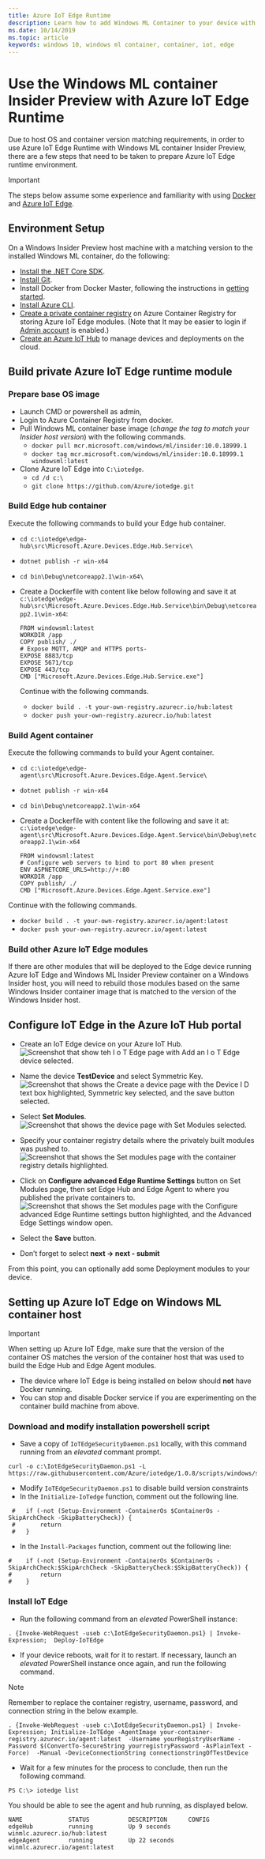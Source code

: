 ```yaml
---
title: Azure IoT Edge Runtime
description: Learn how to add Windows ML Container to your device with the Azure IoT Edge
ms.date: 10/14/2019
ms.topic: article
keywords: windows 10, windows ml container, container, iot, edge
---
```


# Use the Windows ML container Insider Preview with Azure IoT Edge Runtime

Due to host OS and container version matching requirements, in order to use Azure IoT Edge Runtime with Windows ML container Insider Preview, there are a few steps that need to be taken to prepare Azure IoT Edge runtime environment.  

> [!IMPORTANT]
> The steps below assume some experience and familiarity with using [Docker](https://docs.docker.com/engine/reference/commandline/cli/) and [Azure IoT Edge](/azure/iot-edge/).

## Environment Setup

On a Windows Insider Preview host machine with a matching version to the installed Windows ML container, do the following:
- [Install the .NET Core SDK](https://dotnet.microsoft.com/download).
- [Install Git](https://git-scm.com/downloads).
- Install Docker from Docker Master, following the instructions in [getting started](getting-started.md).
- [Install Azure CLI](/cli/azure/install-azure-cli-windows).
- [Create a private container registry](/azure/container-registry/container-registry-get-started-portal) on Azure Container Registry for storing Azure IoT Edge modules. (Note that It may be easier to login if [Admin account](/azure/container-registry/container-registry-authentication) is enabled.)
- [Create an Azure IoT Hub](/azure/iot-hub/iot-hub-create-through-portal) to manage devices and deployments on the cloud.

## Build private Azure IoT Edge runtime module

### Prepare base OS image

- Launch CMD or powershell as admin,
- Login to Azure Container Registry from docker.
- Pull Windows ML container base image (*change the tag to match your Insider host version*) with the following commands.
    - `docker pull mcr.microsoft.com/windows/ml/insider:10.0.18999.1`
    - `docker tag mcr.microsoft.com/windows/ml/insider:10.0.18999.1 windowsml:latest`
- Clone Azure IoT Edge into `C:\iotedge`.
    - `cd /d c:\`
    - `git clone https://github.com/Azure/iotedge.git`

### Build Edge hub container

Execute the following commands to build your Edge hub container.

- `cd c:\iotedge\edge-hub\src\Microsoft.Azure.Devices.Edge.Hub.Service\`
- `dotnet publish -r win-x64`
- `cd bin\Debug\netcoreapp2.1\win-x64\`

- Create a Dockerfile with content like below following and save it at `c:\iotedge\edge-hub\src\Microsoft.Azure.Devices.Edge.Hub.Service\bin\Debug\netcoreapp2.1\win-x64`:

    ```console
    FROM windowsml:latest
    WORKDIR /app
    COPY publish/ ./
    # Expose MQTT, AMQP and HTTPS ports-
    EXPOSE 8883/tcp
    EXPOSE 5671/tcp
    EXPOSE 443/tcp
    CMD ["Microsoft.Azure.Devices.Edge.Hub.Service.exe"]
    ```

    Continue with the following commands.

    - `docker build . -t your-own-registry.azurecr.io/hub:latest`
    - `docker push your-own-registry.azurecr.io/hub:latest`

### Build Agent container

Execute the following commands to build your Agent container.

- `cd c:\iotedge\edge-agent\src\Microsoft.Azure.Devices.Edge.Agent.Service\`
- `dotnet publish -r win-x64`
- `cd bin\Debug\netcoreapp2.1\win-x64`

- Create a Dockerfile with content like the following and save it at: `c:\iotedge\edge-agent\src\Microsoft.Azure.Devices.Edge.Agent.Service\bin\Debug\netcoreapp2.1\win-x64`
    ```console
    FROM windowsml:latest
    # Configure web servers to bind to port 80 when present
    ENV ASPNETCORE_URLS=http://+:80
    WORKDIR /app
    COPY publish/ ./
    CMD ["Microsoft.Azure.Devices.Edge.Agent.Service.exe"]
    ```

Continue with the following commands.

- `docker build . -t your-own-registry.azurecr.io/agent:latest`
- `docker push your-own-registry.azurecr.io/agent:latest`

### Build other Azure IoT Edge modules

If there are other modules that will be deployed to the Edge device running Azure IoT Edge and Windows ML Insider Preview container on a Windows Insider host, you will need to rebuild those modules based on the same Windows Insider container image that is matched to the version of the Windows Insider host.

## Configure IoT Edge in the Azure IoT Hub portal

- Create an IoT Edge device on your Azure IoT Hub.
    ![Screenshot that show teh I o T Edge page with Add an I o T Edge device selected.](./images/iotedge01.png)

- Name the device **TestDevice** and select Symmetric Key.
    ![Screenshot that shows the Create a device page with the Device I D text box highlighted, Symmetric key selected, and the save button selected.](./images/iotedge02.png)

- Select **Set Modules**.
    ![Screenshot that shows the device page with Set Modules selected.](./images/iotedge03.png)

- Specify your container registry details where the privately built modules was pushed to.
    ![Screenshot that shows the Set modules page with the container registry details highlighted.](./images/iotedge04.png)

- Click on **Configure advanced Edge Runtime Settings** button on Set Modules page, then set Edge Hub and Edge Agent to where you published the private containers to.
    ![Screenshot that shows the Set modules page with the Configure advanced Edge Runtime settings button highlighted, and the Advanced Edge Settings window open.](./images/iotedge05.png)

- Select the **Save**  button.
- Don’t forget to select **next -> next - submit**

From this point, you can optionally add some Deployment modules to your device.

## Setting up Azure IoT Edge on Windows ML container host

> [!IMPORTANT]
> When setting up Azure IoT Edge, make sure that the version of the container OS matches the version of the container host that was used to build the Edge Hub and Edge Agent modules.

- The device where IoT Edge is being installed on below should **not** have Docker running.
- You can stop and disable Docker service if you are experimenting on the container build machine from above.

### Download and modify installation powershell script

- Save a copy of `IoTEdgeSecurityDaemon.ps1` locally, with this command running from an *elevated* commant prompt.

```console
curl -o c:\IotEdgeSecurityDaemon.ps1 -L  https://raw.githubusercontent.com/Azure/iotedge/1.0.8/scripts/windows/setup/IotEdgeSecurityDaemon.ps1
```

- Modify `IoTEdgeSecurityDaemon.ps1` to disable build version constraints
-	In the `Initialize-IoTedge` function, comment out the following line.

```console
 #   if (-not (Setup-Environment -ContainerOs $ContainerOs -SkipArchCheck -SkipBatteryCheck)) {
 #       return
 #   }
```
-	In the `Install-Packages` function, comment out the following line:

```console
#    if (-not (Setup-Environment -ContainerOs $ContainerOs -SkipArchCheck:$SkipArchCheck -SkipBatteryCheck:$SkipBatteryCheck)) {
#        return
#    }
```

### Install IoT Edge

- Run the following command from an *elevated* PowerShell instance:

```console
. {Invoke-WebRequest -useb c:\IotEdgeSecurityDaemon.ps1} | Invoke-Expression;  Deploy-IoTEdge
```

- If your device reboots, wait for it to restart. If necessary, launch an *elevated* PowerShell instance once again, and run the following command.

> [!NOTE]
> Remember to replace the container registry, username, password, and connection string in the below example.

```console
. {Invoke-WebRequest -useb c:\IotEdgeSecurityDaemon.ps1} | Invoke-Expression; Initialize-IoTEdge -AgentImage your-container-registry.azurecr.io/agent:latest  -Username yourRegistryUserName -Password $(ConvertTo-SecureString yourregistryPassword -AsPlainText -Force)  -Manual -DeviceConnectionString connectionstringOfTestDevice
```

- Wait for a few minutes for the process to conclude, then run the following command.

```console
PS C:\> iotedge list
```

You should be able to see the agent and hub running, as displayed below.

```
NAME             STATUS           DESCRIPTION      CONFIG
edgeHub          running          Up 9 seconds     winmlc.azurecr.io/hub:latest
edgeAgent        running          Up 22 seconds    winmlc.azurecr.io/agent:latest
```
